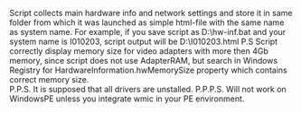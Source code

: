 Script collects main hardware info and network settings and store it in same folder from which it was launched as simple html-file with the same name as system name. 
For example, if you save script as D:\hw-inf.bat and your system name is I010203, script output will be D:\I010203.html 
P.S Script correctly display memory size for video adapters with more then 4Gb memory, since script does not use AdapterRAM, but search in Windows Registry for HardwareInformation.hwMemorySize property which contains correct memory size.  
P.P.S. It is supposed that all drivers are unstalled. 
P.P.P.S. Will not work on WindowsPE unless you integrate wmic in your PE environment.

